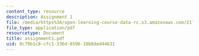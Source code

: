 ```yaml
---
content_type: resource
description: Assignment 1
file: /media/https%3A/open-learning-course-data-rc.s3.amazonaws.com/21l-708-technologies-of-humanism-spring-2003/0c79b1c8cfc1336d859610b8ded44631_assignment1.pdf
file_type: application/pdf
resourcetype: Document
title: assignment1.pdf
uid: 0c79b1c8-cfc1-336d-8596-10b8ded44631
---
```

